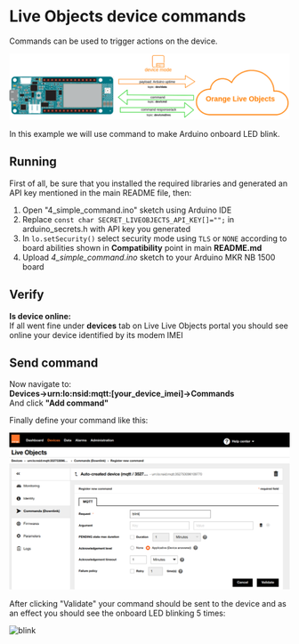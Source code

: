 # Live Objects device commands

Commands can be used to trigger actions on the device.

![diagram](img/command_diagram.png)

In this example we will use command to make Arduino onboard LED blink.


## Running
First of all, be sure that you installed the required libraries and generated an API key mentioned in the main README file, then:
1. Open "4_simple_command.ino" sketch using Arduino IDE
2. Replace ```const char SECRET_LIVEOBJECTS_API_KEY[]="";``` in arduino_secrets.h with API key you generated
3. In ```lo.setSecurity()``` select security mode using ```TLS``` or ```NONE``` according to board abilities shown in **Compatibility** point in main **README.md**
4. Upload *4_simple_command.ino* sketch to your Arduino MKR NB 1500 board

## Verify
**Is device online:**<br>
If all went fine under **devices** tab on Live Live Objects portal you should see online your device identified by its modem IMEI

## Send command
Now navigate to:<br>
**Devices->urn:lo:nsid:mqtt:[your_device_imei]->Commands** <br>
And click **"Add command"**<br>

Finally define your command like this:

![diagram](img/command_send.png)

After clicking "Validate" your command should be sent to the device and as an effect you should see the onboard LED blinking 5 times:

![blink](img/blinkCommand.gif)
